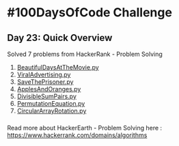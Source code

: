 # #100DaysOfCode Challenge
## Day 23: Quick Overview
Solved 7 problems from HackerRank - Problem Solving
1. [BeautifulDaysAtTheMovie.py](https://github.com/sandeep-krishna/100DaysOfCode/blob/master/Day%2023/BeautifulDaysAtTheMovie.py)
2. [ViralAdvertising.py](https://github.com/sandeep-krishna/100DaysOfCode/blob/master/Day%2023/ViralAdvertising.py)
3. [SaveThePrisoner.py](https://github.com/sandeep-krishna/100DaysOfCode/blob/master/Day%2023/SaveThePrisoner.py)
4. [ApplesAndOranges.py](https://github.com/sandeep-krishna/100DaysOfCode/blob/master/Day%2023/ApplesAndOranges.py)
5. [DivisibleSumPairs.py](https://github.com/sandeep-krishna/100DaysOfCode/blob/master/Day%2023/DivisibleSumPairs.py)
7. [PermutationEquation.py](https://github.com/sandeep-krishna/100DaysOfCode/blob/master/Day%2023/PermutationEquation.py)
8. [CircularArrayRotation.py](https://github.com/sandeep-krishna/100DaysOfCode/blob/master/Day%2023/CircularArrayRotation.py)
### 
Read more about HackerEarth - Problem Solving here : https://www.hackerrank.com/domains/algorithms